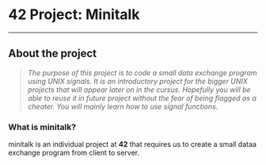 # 42 Project: Minitalk
---
## About the project

> _The purpose of this project is to code a small data exchange program using UNIX signals. It is an introductory project for the bigger UNIX projects that will appear later on in the cursus. Hopefully you will be able to reuse it in future project without the fear of being flagged as a cheater. You will mainly learn how to use signal functions._

### What is minitalk?
minitalk is an individual project at **42** that requires us to create a small dataa exchange program from client to server.
